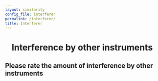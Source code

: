 ```yaml
---
layout: similarity
config_file: interferer
permalink: /interferer/
title: Interferer
---
```


<h1 style="text-align: center;">Interference by other instruments</h1>

## Please rate the amount of interference by other instruments
